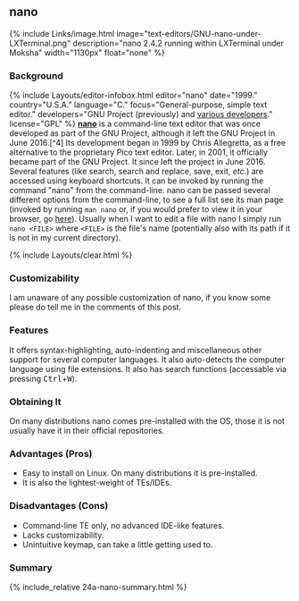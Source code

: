 ## nano
{% include Links/image.html image="text-editors/GNU-nano-under-LXTerminal.png" description="nano 2.4.2 running within LXTerminal under Moksha" width="1130px" float="none" %}

### Background
{% include Layouts/editor-infobox.html editor="nano" date="1999." country="U.S.A." language="C." focus="General-purpose, simple text editor." developers="GNU Project (previously) and <a href='https://nano-editor.org/who.php' link='_blank'>various developers</a>." license="GPL" %}
[**nano**](http://www.nano-editor.org/) is a command-line text editor that was once developed as part of the GNU Project, although it left the GNU Project in June 2016.[^4] Its development began in 1999 by Chris Allegretta, as a free alternative to the proprietary Pico text editor. Later, in 2001, it officially became part of the GNU Project. It since left the project in June 2016. Several features (like search, search and replace, save, exit, *etc.*) are accessed using keyboard shortcuts. It can be invoked by running the command "nano" from the command-line. nano can be passed several different options from the command-line, to see a full list see its man page (invoked by running `man nano` or, if you would prefer to view it in your browser, go [here](/man/nano.1.html)). Usually when I want to edit a file with nano I simply run `nano <FILE>` where `<FILE>` is the file's name (potentially also with its path if it is not in my current directory).

{% include Layouts/clear.html %}<br/>

### Customizability
I am unaware of any possible customization of nano, if you know some please do tell me in the comments of this post.

### Features
It offers syntax-highlighting, auto-indenting and miscellaneous other support for several computer languages. It also auto-detects the computer language using file extensions. It also has search functions (accessable via pressing <kbd>Ctrl</kbd>+<kbd>W</kbd>).

### Obtaining It
On many distributions nano comes pre-installed with the OS, those it is not usually have it in their official repositories.

### Advantages (Pros)
* Easy to install on Linux. On many distributions it is pre-installed.
* It is also the lightest-weight of TEs/IDEs.

### Disadvantages (Cons)
* Command-line TE only, no advanced IDE-like features.
* Lacks customizability.
* Unintuitive keymap, can take a little getting used to.

### Summary
{% include_relative 24a-nano-summary.html %}
